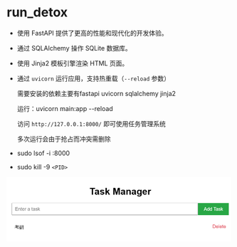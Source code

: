 # run_detox



* 使用 FastAPI 提供了更高的性能和现代化的开发体验。
* 通过 SQLAlchemy 操作 SQLite 数据库。
* 使用 Jinja2 模板引擎渲染 HTML 页面。
* 通过 `uvicorn` 运行应用，支持热重载（`--reload` 参数）

  需要安装的依赖主要有fastapi   uvicorn   sqlalchemy    jinja2

  运行：uvicorn main:app --reload

  访问 `http://127.0.0.1:8000/` 即可使用任务管理系统

  多次运行会由于抢占而冲突需删除
* sudo lsof -i :8000
* sudo kill -9 `<PID>`

![1736511726287](image/README/1736511726287.png)
